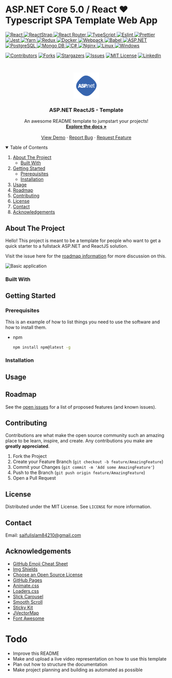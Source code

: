 # ASP.NET Core 5.0 / React :heart: Typescript SPA Template Web App

<p align="left">
 <a href="#">
<img alt="React" src="https://img.shields.io/badge/React-React?&style=for-the-badge&logo=react&logoColor=000&color=61DAFB"/>
<img alt="ReactStrap" src="https://img.shields.io/badge/ReactStrap-ReactStrap?&style=for-the-badge&logo=bootstrap&logoColor=000&color=7952B3"/>   
<img alt="React Router" src="https://img.shields.io/badge/React%20Router-React%20Router?&style=for-the-badge&logo=react%20router&logoColor=fff&color=CA4245"/>
<img alt="TypeScript" src="https://img.shields.io/badge/Typescript-Typescript?&style=for-the-badge&logo=typescript&logoColor=fff&color=3178C6"/>
<img alt="Eslint" src="https://img.shields.io/badge/ESlint-ESlint?&style=for-the-badge&logo=eslint&logoColor=fff&color=4B32C3"/>
<img alt="Prettier" src="https://img.shields.io/badge/Prettier-Prettier?&style=for-the-badge&logo=prettier&logoColor=000&color=F7B93E"/>   
<img alt="Jest" src="https://img.shields.io/badge/Jest-Jest?&style=for-the-badge&logo=jest&logoColor=fff&color=C21325"/>
<img alt="Yarn" src="https://img.shields.io/badge/Yarn-Yarn?&style=for-the-badge&logo=yarn&logoColor=fff&color=2C8EBB"/>
<img alt="Redux" src="https://img.shields.io/badge/Redux-Redux?&style=for-the-badge&logo=redux&logoColor=fff&color=764ABC"/>   
<img alt="Docker" src="https://img.shields.io/badge/Docker-Docker?&style=for-the-badge&logo=docker&logoColor=fff&color=2496ED"/>
<img alt="Webpack" src="https://img.shields.io/badge/Webpack-Webpack?&style=for-the-badge&logo=webpack&logoColor=000&color=8DD6F9"/>
<img alt="Babel" src="https://img.shields.io/badge/Babel-Babel?&style=for-the-badge&logo=babel&logoColor=000&color=F9DC3E"/>
<img alt='ASP.NET' src="https://img.shields.io/badge/ASPNET-ASPNET?style=for-the-badge&logo=.net&color=5C2D91"/> 
<img alt='PostgreSQL' src="https://img.shields.io/badge/PostgreSQL-PostgreSQL?style=for-the-badge&logo=postgresql&color=336791"/>
<img alt='Mongo DB' src="https://img.shields.io/badge/MongoDB-MongoDB?style=for-the-badge&logo=mongodb&logoColor=fff&color=47A248"/> 
<img alt="C#" src="https://img.shields.io/badge/c%23%20-%23239120.svg?&style=for-the-badge&logo=c-sharp&logoColor=white"/>
<img alt="Nginx" src="https://img.shields.io/badge/nginx%20-%23009639.svg?&style=for-the-badge&logo=nginx&logoColor=white"/>
<img alt="Linux" src="https://img.shields.io/badge/Linux-Linux?style=for-the-badge&logo=linux&logoColor=000&color=FCC624"/>
<img alt="Windows" src="https://img.shields.io/badge/Windows-Windows?style=for-the-badge&logo=windows&logoColor=white&color=0078D6" />   
  </a>
</p>

<!--
*** Thanks for checking out the Best-README-Template. If you have a suggestion
*** that would make this better, please fork the repo and create a pull request
*** or simply open an issue with the tag "enhancement".
*** Thanks again! Now go create something AMAZING! :D
-->

<!-- PROJECT SHIELDS -->
<!--
*** I'm using markdown "reference style" links for readability.
*** Reference links are enclosed in brackets [ ] instead of parentheses ( ).
*** See the bottom of this document for the declaration of the reference variables
*** for contributors-url, forks-url, etc. This is an optional, concise syntax you may use.
*** https://www.markdownguide.org/basic-syntax/#reference-style-links
-->
[![Contributors][contributors-shield]][contributors-url]
[![Forks][forks-shield]][forks-url]
[![Stargazers][stars-shield]][stars-url]
[![Issues][issues-shield]][issues-url]
[![MIT License][license-shield]][license-url]
[![LinkedIn][linkedin-shield]][linkedin-url]

<!-- PROJECT LOGO -->
<br />
<p align="center">
  <a href="https://github.com/Rubix982/ASP.NET-ReactJS-Template">
    <img src="public/img/1.png" alt="Logo" width="80" height="80">
  </a>

  <h3 align="center">ASP.NET ReactJS - Template</h3>

  <p align="center">
    An awesome README template to jumpstart your projects!
    <br />
    <a href="https://bit.ly/3rcb0LH"><strong>Explore the docs »</strong></a>
    <br />
    <br />
    <a href="https://github.com/Rubix982/ASP.NET-ReactJS-Template">View Demo</a>
    ·
    <a href="https://github.com/Rubix982/ASP.NET-ReactJS-Template/issues">Report Bug</a>
    ·
    <a href="https://github.com/Rubix982/ASP.NET-ReactJS-Template/issues">Request Feature</a>
  </p>
</p>

<!-- TABLE OF CONTENTS -->
<details open="open">
  <summary>Table of Contents</summary>
  <ol>
    <li>
      <a href="#about-the-project">About The Project</a>
      <ul>
        <li><a href="#built-with">Built With</a></li>
      </ul>
    </li>
    <li>
      <a href="#getting-started">Getting Started</a>
      <ul>
        <li><a href="#prerequisites">Prerequisites</a></li>
        <li><a href="#installation">Installation</a></li>
      </ul>
    </li>
    <li><a href="#usage">Usage</a></li>
    <li><a href="#roadmap">Roadmap</a></li>
    <li><a href="#contributing">Contributing</a></li>
    <li><a href="#license">License</a></li>
    <li><a href="#contact">Contact</a></li>
    <li><a href="#acknowledgements">Acknowledgements</a></li>
  </ol>
</details>



<!-- ABOUT THE PROJECT -->
## About The Project

Hello! This project is meant to be a template for people who want to get a quick starter to a fullstack ASP.NET and ReactJS solution.

Visit the issue here for the [roadmap information](https://github.com/Rubix982/ASP.NET-ReactJS-Template/issues/2) for more discussion on this.

![Basic application](https://res.cloudinary.com/fast-nuces/image/upload/v1612180730/Screenshot_20210201_164357_kqfypk.png)

### Built With

<!-- GETTING STARTED -->
## Getting Started

### Prerequisites

This is an example of how to list things you need to use the software and how to install them.
* npm
  ```sh
  npm install npm@latest -g
  ```

### Installation

<!-- USAGE EXAMPLES -->
## Usage

<!-- ROADMAP -->
## Roadmap

See the [open issues](https://github.com/Rubix982/ASP.NET-ReactJS-Template/issues) for a list of proposed features (and known issues).

<!-- CONTRIBUTING -->
## Contributing

Contributions are what make the open source community such an amazing place to be learn, inspire, and create. Any contributions you make are **greatly appreciated**.

1. Fork the Project
2. Create your Feature Branch (`git checkout -b feature/AmazingFeature`)
3. Commit your Changes (`git commit -m 'Add some AmazingFeature'`)
4. Push to the Branch (`git push origin feature/AmazingFeature`)
5. Open a Pull Request

<!-- LICENSE -->
## License

Distributed under the MIT License. See `LICENSE` for more information.

<!-- CONTACT -->
## Contact

Email: saifulislam84210@gmail.com

<!-- ACKNOWLEDGEMENTS -->
## Acknowledgements
* [GitHub Emoji Cheat Sheet](https://www.webpagefx.com/tools/emoji-cheat-sheet)
* [Img Shields](https://shields.io)
* [Choose an Open Source License](https://choosealicense.com)
* [GitHub Pages](https://pages.github.com)
* [Animate.css](https://daneden.github.io/animate.css)
* [Loaders.css](https://connoratherton.com/loaders)
* [Slick Carousel](https://kenwheeler.github.io/slick)
* [Smooth Scroll](https://github.com/cferdinandi/smooth-scroll)
* [Sticky Kit](http://leafo.net/sticky-kit)
* [JVectorMap](http://jvectormap.com)
* [Font Awesome](https://fontawesome.com)

# Todo

- Improve this README
- Make and upload a live video representation on how to use this template
- Plan out how to structure the documentation
- Make project planning and building as automated as possible

<!-- MARKDOWN LINKS & IMAGES -->
<!-- https://www.markdownguide.org/basic-syntax/#reference-style-links -->
[contributors-shield]: https://img.shields.io/github/contributors/Rubix982/ASP.NET-ReactJS-Template.svg?style=for-the-badge
[contributors-url]: https://github.com/Rubix982/ASP.NET-ReactJS-Template/graphs/contributors
[forks-shield]: https://img.shields.io/github/forks/Rubix982/ASP.NET-ReactJS-Template.svg?style=for-the-badge
[forks-url]: https://github.com/Rubix982/ASP.NET-ReactJS-Template/network/members
[stars-shield]: https://img.shields.io/github/stars/Rubix982/ASP.NET-ReactJS-Template.svg?style=for-the-badge
[stars-url]: https://github.com/Rubix982/ASP.NET-ReactJS-Template/stargazers
[issues-shield]: https://img.shields.io/github/issues/Rubix982/ASP.NET-ReactJS-Template.svg?style=for-the-badge
[issues-url]: https://github.com/Rubix982/ASP.NET-ReactJS-Template/issues
[license-shield]: https://img.shields.io/github/license/Rubix982/ASP.NET-ReactJS-Template.svg?style=for-the-badge
[license-url]: https://github.com/Rubix982/ASP.NET-ReactJS-Template/blob/master/LICENSE.txt
[linkedin-shield]: https://img.shields.io/badge/-LinkedIn-black.svg?style=for-the-badge&logo=linkedin&colorB=555
[linkedin-url]: https://www.linkedin.com/in/saif-ul-islam-93786b187/
[product-screenshot]: images/screenshot.png
